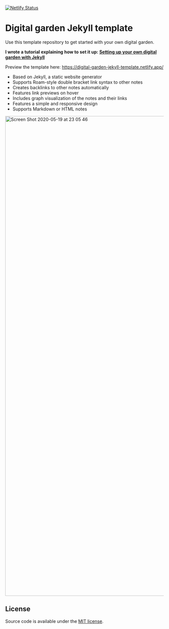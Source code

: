 [![Netlify Status](https://api.netlify.com/api/v1/badges/27a9898b-cf06-4257-9fab-1a62e2f022b3/deploy-status)](https://app.netlify.com/sites/frosty-goodall-6a6f93/deploys)

# Digital garden Jekyll template

Use this template repository to get started with your own digital garden.

**I wrote a tutorial explaining how to set it up: [Setting up your own digital garden with Jekyll](https://maximevaillancourt.com/blog/setting-up-your-own-digital-garden-with-jekyll)**

Preview the template here: https://digital-garden-jekyll-template.netlify.app/

- Based on Jekyll, a static website generator
- Supports Roam-style double bracket link syntax to other notes
- Creates backlinks to other notes automatically
- Features link previews on hover
- Includes graph visualization of the notes and their links
- Features a simple and responsive design
- Supports Markdown or HTML notes

<img width="1522" alt="Screen Shot 2020-05-19 at 23 05 46" src="https://user-images.githubusercontent.com/8457808/82400515-7d026d80-9a25-11ea-83f1-3b9cb8347e07.png">

## License

Source code is available under the [MIT license](LICENSE.md).
